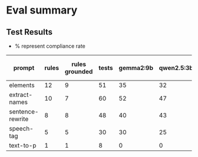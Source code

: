 # Eval summary
  
## Test Results

- % represent compliance rate

|prompt|rules|rules grounded|tests|gemma2:9b|qwen2.5:3b|llama3.2:1b|gpt-4o-mini|
|-|-|-|-|-|-|-|-|
|elements|12|9|51|35|32|20|43|
|extract\-names|10|7|60|52|47|27|60|
|sentence\-rewrite|8|8|48|40|43|34|46|
|speech\-tag|5|5|30|30|25|4|30|
|text\-to\-p|1|1|8|0|0|0|0|

